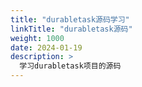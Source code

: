 ```yaml
---
title: "durabletask源码学习"
linkTitle: "durabletask源码"
weight: 1000
date: 2024-01-19
description: >
  学习durabletask项目的源码
---
```


